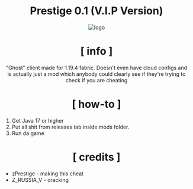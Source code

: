 <div align="center">

# Prestige 0.1 (V.I.P Version)

<img src="https://i.imgur.com/fcsQ5OG.png" alt="logo" />

# [ info ]

"Ghost" client made for 1.19.4 fabric. Doesn't even have cloud configs and is actually just a mod which anybody could clearly see if they're trying to check if you are cheating

# [ how-to ]

</div>

1. Get Java 17 or higher
2. Put all shit from releases tab inside mods folder.
3. Run da game

<div align="center">

# [ credits ]

</div>

+ zPrestige - making this cheat
+ Z_RUSSIA_V - cracking
